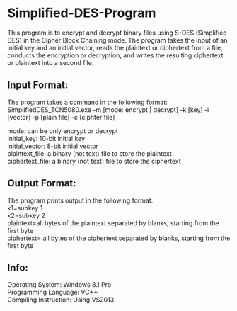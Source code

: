 # Simplified-DES-Program

This program is to encrypt and decrypt binary files using S-DES (Simplified DES) in the Cipher Block Chaining mode. The program takes the input of an initial key and an initial vector, reads the plaintext or ciphertext from a file, conducts the encryption or decryption, and writes the resulting ciphertext or plaintext into a second file.

Input Format:
----------------------------------------------------------------------------------------------------------------
The program takes a command in the following format:<br/>
SimplifiedDES_TCN5080.exe -m [mode: encrypt | decrypt] -k [key] -i [vector] -p [plain file] -c [ciphter file]

mode: can be only encrypt or decrypt<br/>
initial_key: 10-bit initial key <br/>
initial_vector: 8-bit initial vector <br/>
plaintext_file: a binary (not text) file to store the plaintext <br/>
ciphertext_file: a binary (not text) file to store the ciphertext <br/>

Output Format:
-----------------------------------------------------------------------------------------------------------------
The program prints output in the following format:<br/>
k1=subkey 1 <br/>
k2=subkey 2 <br/>
plaintext=all bytes of the plaintext separated by blanks, starting from the first byte <br/>
ciphertext= all bytes of the ciphertext separated by blanks, starting from the first byte <br/>

Info:
-----------------------------------------------------------------------------------------------------------------
Operating System: Windows 8.1 Pro <br/>
Programming Language: VC++ <br/>
Compiling Instruction: Using VS2013 <br/>
